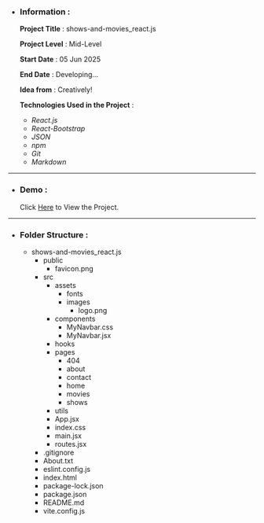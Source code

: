 - ### Information :

  **Project Title** : shows-and-movies_react.js

  **Project Level** : Mid-Level

  **Start Date** : 05 Jun 2025

  **End Date** : Developing...

  **Idea from** : Creatively!

  **Technologies Used in the Project** :

  - _React.js_
  - _React-Bootstrap_
  - _JSON_
  - _npm_
  - _Git_
  - _Markdown_

---

- ### Demo :

  Click [Here](https://shows-and-movies-react-js-hojjat-gholamzadeh-1997.vercel.app/) to View the Project.

---

- ### Folder Structure :

  - shows-and-movies_react.js
    - public
      - favicon.png
    - src
      - assets
        - fonts
        - images
          - logo.png
      - components
        - MyNavbar.css
        - MyNavbar.jsx
      - hooks
      - pages
        - 404
        - about
        - contact
        - home
        - movies
        - shows
      - utils
      - App.jsx
      - index.css
      - main.jsx
      - routes.jsx
    - .gitignore
    - About.txt
    - eslint.config.js
    - index.html
    - package-lock.json
    - package.json
    - README.md
    - vite.config.js
